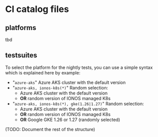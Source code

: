 # CI catalog files

## platforms 

tbd

## testsuites

To select the platform for the nightly tests, you can use a simple syntax which is explained here by example:

* "`azure-aks`" Azure AKS cluster with the default version
* "`azure-aks, ionos-k8s(*)`" Random selection:
    * Azure AKS cluster with the default version
    * **OR** random version of IONOS managed K8s
* "`azure-aks, ionos-k8s(*), gke(1.26|1.27)`" Random selection:
    * Azure AKS cluster with the default version
    * **OR** random version of IONOS managed K8s
    * **OR** Google GKE 1.26 or 1.27 (randomly selected)

(TODO: Document the rest of the structure)